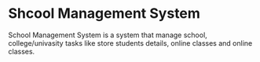 # Shcool Management System
School Management System is a system that manage school, college/univasity tasks like store students details, online classes and online classes.
